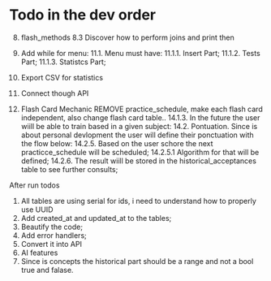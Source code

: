# Todo in the dev order


8. flash_methods
    8.3 Discover how to perform joins and print then


11. Add while for menu:
    11.1. Menu must have:
        11.1.1. Insert Part;
        11.1.2. Tests Part;
        11.1.3. Statistcs Part;
12. Export CSV for statistics
13. Connect though API
14. Flash Card Mechanic
        REMOVE practice_schedule, make each flash card independent, also change flash card table..
        14.1.3. In the future the user wiill be able to train based in a given subject:
    14.2. Pontuation. Since is about personal devlopment the user will define their ponctuation with the flow below:
        14.2.5. Based on the user schore the next practicce_schedule will be scheduled;
            14.2.5.1 Algorithm for that will be defined;
        14.2.6. The result wiill be stored in the historical_acceptances table to see further consults;

After run todos
1. All tables are using serial for ids, i need to understand how to properly use UUID
2. Add created_at and updated_at to the tables;
3. Beautify the code;
4. Add error handlers;
5. Convert it into API
6. AI features
7. Since is concepts the historical part should be a range and not a bool true and falase.